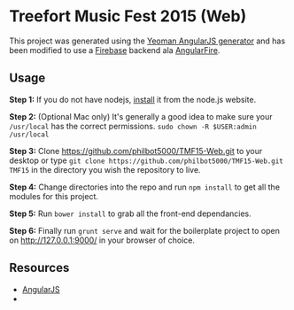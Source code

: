 Treefort Music Fest 2015 (Web)
======

This project was generated using the [Yeoman AngularJS generator](https://github.com/yeoman/generator-angular) and has been modified to use a [Firebase](https://www.firebase.com) backend ala [AngularFire](https://www.firebase.com/docs/angular/index.html).
## Usage

**Step 1:** If you do not have nodejs, [install](https://nodejs.org) it from the node.js website.

**Step 2:** (Optional Mac only) It's generally a good idea to make sure your `/usr/local` has the correct permissions. `sudo chown -R $USER:admin /usr/local`

**Step 3:** Clone https://github.com/philbot5000/TMF15-Web.git to your desktop or type `git clone https://github.com/philbot5000/TMF15-Web.git TMF15` in the directory you wish the repository to live.

**Step 4:** Change directories into the repo and run `npm install` to get all the modules for this project.

**Step 5:** Run `bower install` to grab all the front-end dependancies.

**Step 6:** Finally run `grunt serve` and wait for the boilerplate project to open on http://127.0.0.1:9000/ in your browser of choice.

## Resources
* [AngularJS](https://angularjs.org/)
* []()
